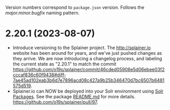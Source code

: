 Version numbers correspond to `package.json` version.  Follows the _major.minor.bugfix_ naming pattern.

# 2.20.1 (2023-08-07)
- Introduce versioning to the Splainer project.  The http://splainer.io website has been around for years, and we've just pushed changes as they arrive.   We are now introducing a changelog process, and labeling the current state as "2.20.1" to match the commit https://github.com/o19s/splainer/commit/46cded05908e5d06ebee03f2cccaf836c60f9438#diff-7ae45ad102eab3b6d7e7896acd08c427a9b25b346470d7bc6507b6481575d519.
- Splainer.io can NOW be deployed into your Solr environment using [Solr Packages](https://solr.apache.org/guide/solr/latest/configuration-guide/package-manager.html).  See the package [README.md](./solr-splainer-package/README.md) for more details.  https://github.com/o19s/splainer/pull/97.
